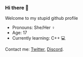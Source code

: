 ### Hi there 👋

<!--
**Femboyhooters-png/Femboyhooters-png** is a ✨ _special_ ✨ repository because its `README.md` (this file) appears on your GitHub profile.

Here are some ideas to get you started:

- 🔭 I’m currently working on ...
- 🌱 I’m currently learning ...
- 👯 I’m looking to collaborate on ...
- 🤔 I’m looking for help with ...
- 💬 Ask me about ...
- 📫 How to reach me: ...
- 😄 Pronouns: ...
- ⚡ Fun fact: ...
-->

Welcome to my stupid github profile

- Pronouns: She/Her ♀️
- Age: 17
- Currently learning: C++ 💻

Contact me: [Twitter](https://twitter.com/__Aradia), [Discord](Aradia#0883).

